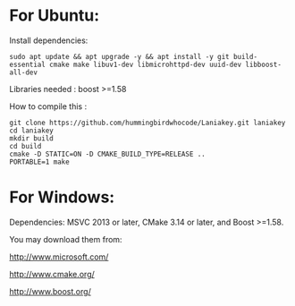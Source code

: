 
For Ubuntu:
==========

Install dependencies:

```
sudo apt update && apt upgrade -y && apt install -y git build-essential cmake make libuv1-dev libmicrohttpd-dev uuid-dev libboost-all-dev
```


Libraries needed : boost >=1.58

How to compile this :
```
git clone https://github.com/hummingbirdwhocode/Laniakey.git laniakey
cd laniakey
mkdir build
cd build
cmake -D STATIC=ON -D CMAKE_BUILD_TYPE=RELEASE ..
PORTABLE=1 make
```

For Windows:
==========

Dependencies: MSVC 2013 or later, CMake 3.14 or later, and Boost >=1.58.

You may download them from:

http://www.microsoft.com/

http://www.cmake.org/

http://www.boost.org/

